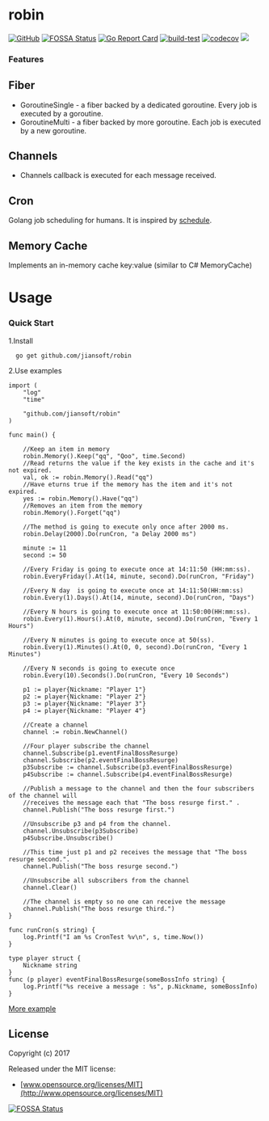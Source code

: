 # robin
[![GitHub](https://img.shields.io/github/license/mashape/apistatus.svg)](https://github.com/jiansoft/robin)
[![FOSSA Status](https://app.fossa.io/api/projects/git%2Bgithub.com%2Fjiansoft%2Frobin.svg?type=shield)](https://app.fossa.io/projects/git%2Bgithub.com%2Fjiansoft%2Frobin?ref=badge_shield)
[![Go Report Card](https://goreportcard.com/badge/github.com/jiansoft/robin)](https://goreportcard.com/report/github.com/jiansoft/robin)
[![build-test](https://github.com/jiansoft/robin/actions/workflows/go.yml/badge.svg)](https://github.com/jiansoft/robin/actions/workflows/go.yml)
[![codecov](https://codecov.io/gh/jiansoft/robin/branch/master/graph/badge.svg)](https://codecov.io/gh/jiansoft/robin)
[![](https://img.shields.io/github/tag/jiansoft/robin.svg)](https://github.com/jiansoft/robin/releases)
### Features

Fiber  
-------
* GoroutineSingle - a fiber backed by a dedicated goroutine. Every job is executed by a goroutine.
* GoroutineMulti - a fiber backed by more goroutine. Each job is executed by a new goroutine.

Channels
-------
* Channels callback is executed for each message received.

Cron
-------
Golang job scheduling for humans. It is inspired by [schedule](<https://github.com/dbader/schedule>).
  
Memory Cache  
-------
Implements an in-memory cache key:value (similar to C# MemoryCache) 

Usage
================

### Quick Start

1.Install
~~~
  go get github.com/jiansoft/robin
~~~

2.Use examples
~~~ golang
import (
    "log"
    "time"
    
    "github.com/jiansoft/robin"
)

func main() {
    
    //Keep an item in memory 
    robin.Memory().Keep("qq", "Qoo", time.Second)
    //Read returns the value if the key exists in the cache and it's not expired.
    val, ok := robin.Memory().Read("qq")
    //Have eturns true if the memory has the item and it's not expired.
    yes := robin.Memory().Have("qq")
    //Removes an item from the memory
    robin.Memory().Forget("qq")

    //The method is going to execute only once after 2000 ms.
    robin.Delay(2000).Do(runCron, "a Delay 2000 ms")
    
    minute := 11
    second := 50
    
    //Every Friday is going to execute once at 14:11:50 (HH:mm:ss).
    robin.EveryFriday().At(14, minute, second).Do(runCron, "Friday")

    //Every N day  is going to execute once at 14:11:50(HH:mm:ss)
    robin.Every(1).Days().At(14, minute, second).Do(runCron, "Days")

    //Every N hours is going to execute once at 11:50:00(HH:mm:ss).
    robin.Every(1).Hours().At(0, minute, second).Do(runCron, "Every 1 Hours")

    //Every N minutes is going to execute once at 50(ss).
    robin.Every(1).Minutes().At(0, 0, second).Do(runCron, "Every 1 Minutes")

    //Every N seconds is going to execute once
    robin.Every(10).Seconds().Do(runCron, "Every 10 Seconds")
    
    p1 := player{Nickname: "Player 1"}
    p2 := player{Nickname: "Player 2"}
    p3 := player{Nickname: "Player 3"}
    p4 := player{Nickname: "Player 4"}
    
    //Create a channel
    channel := robin.NewChannel()
    
    //Four player subscribe the channel
    channel.Subscribe(p1.eventFinalBossResurge)
    channel.Subscribe(p2.eventFinalBossResurge)
    p3Subscribe := channel.Subscribe(p3.eventFinalBossResurge)
    p4Subscribe := channel.Subscribe(p4.eventFinalBossResurge)
    
    //Publish a message to the channel and then the four subscribers of the channel will 
    //receives the message each that "The boss resurge first." .
    channel.Publish("The boss resurge first.")
    
    //Unsubscribe p3 and p4 from the channel.
    channel.Unsubscribe(p3Subscribe)
    p4Subscribe.Unsubscribe()
    
    //This time just p1 and p2 receives the message that "The boss resurge second.".
    channel.Publish("The boss resurge second.")
    
    //Unsubscribe all subscribers from the channel
    channel.Clear()
    
    //The channel is empty so no one can receive the message
    channel.Publish("The boss resurge third.")
}

func runCron(s string) {
    log.Printf("I am %s CronTest %v\n", s, time.Now())
}

type player struct {
	Nickname string
}
func (p player) eventFinalBossResurge(someBossInfo string) {
	log.Printf("%s receive a message : %s", p.Nickname, someBossInfo)
}
~~~
[More example](<https://github.com/jiansoft/robin/blob/master/example/main.go>)

## License

Copyright (c) 2017

Released under the MIT license:

- [www.opensource.org/licenses/MIT](http://www.opensource.org/licenses/MIT)


[![FOSSA Status](https://app.fossa.io/api/projects/git%2Bgithub.com%2Fjiansoft%2Frobin.svg?type=large)](https://app.fossa.io/projects/git%2Bgithub.com%2Fjiansoft%2Frobin?ref=badge_large)